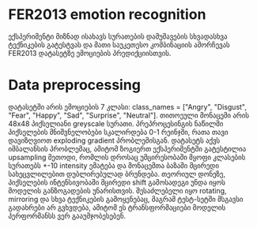 # FER2013 emotion recognition
ექსპერიმენტი მიზნად ისახავს სურათების დამუშავების სხვადასხვა ტექნიკების გატესტვას და მათი საუკეთესო კომბინაციის ამორჩევას FER2013 დატასეტზე ემოციების პრედიქციისთვის.

# Data preprocessing
დატასეტში არის ემოციების 7 კლასი: class_names = ["Angry", "Disgust", "Fear", "Happy", "Sad", "Surprise", "Neutral"]. თითოეული მონაცემი არის 48x48 პიქსელიანი greyscale სურათი.
პრეპროცესინგის ნაწილში პიქსელების მნიშვნელობები სკალირდება 0-1 რეინჯში, რათა თავი დავიზღვიოთ exploding gradient პრობლემისგან. დატასეტს აქვს იმბალანსის პრობლემაც, ამიტომ 
ზოგიერთ ექსპერიმენტში გატესტილია upsampling მეთოდი, რომლის დროსაც უმცირესობაში მყოფი კლასების სურათებს +-10 intensity ემატება და მონაცემთა ბაზაში მცირედი სახეცვლილებით  დუბლირებულად ბრუნდება.
თეორიულ დონეზე, პიქსელების ინტენსივობაში მცირედი shift გამოსადეგი უნდა იყოს მოდელის განზოგადების უნარისთვის. შესაძლებელი იყო rotating, mirroring და სხვა ტექნიკების გამოყენებაც, მაგრამ ტესტ-სეტში მსგავსი
გადახრები არ გვხვდება, ამიტომ ეს ტრანსფორმაციები მოდელის პერფორმანსს ვერ გააუმჯობესებენ.
